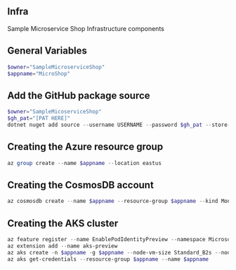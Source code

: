 ## Infra
Sample Microservice Shop Infrastructure components

## General Variables
```powershell
$owner="SampleMicroserviceShop"
$appname="MicroShop"
```

## Add the GitHub package source
```powershell
$owner="SampleMicoserviceShop"
$gh_pat="[PAT HERE]"
dotnet nuget add source --username USERNAME --password $gh_pat --store-password-in-clear-text --name github "https://nuget.pkg.github.com/$owner/index.json"
```

## Creating the Azure resource group
```powershell
az group create --name $appname --location eastus
```

## Creating the CosmosDB account
```powershell
az cosmosdb create --name $appname --resource-group $appname --kind MongoDB --enable-free-tier
```

## Creating the AKS cluster
```powershell
az feature register --name EnablePodIdentityPreview --namespace Microsoft.ContainerService
az extension add --name aks-preview
az aks create -n $appname -g $appname --node-vm-size Standard_B2s --node-count 2 --attach-acr $appname --enable-pod-identity --enable-workload-identity --generate-ssh-keys
az aks get-credentials --resource-group $appname --name $appname
```
